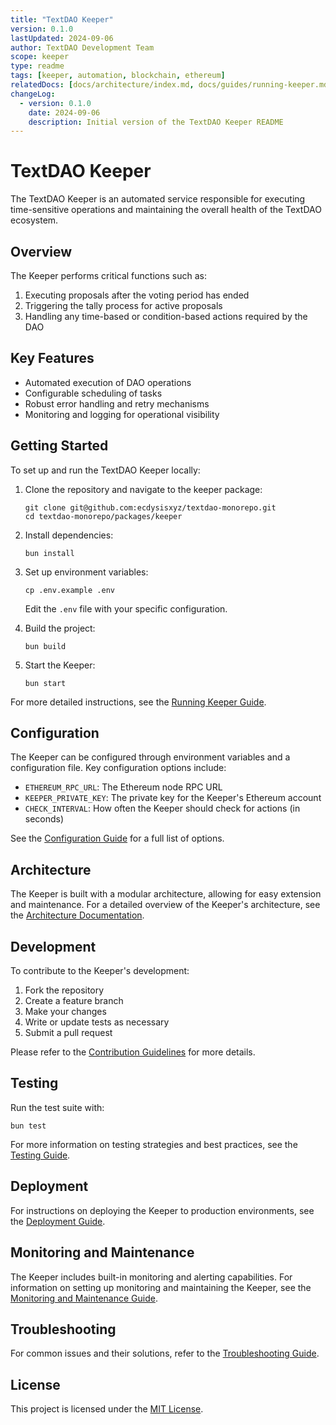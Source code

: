```yaml
---
title: "TextDAO Keeper"
version: 0.1.0
lastUpdated: 2024-09-06
author: TextDAO Development Team
scope: keeper
type: readme
tags: [keeper, automation, blockchain, ethereum]
relatedDocs: [docs/architecture/index.md, docs/guides/running-keeper.md]
changeLog:
  - version: 0.1.0
    date: 2024-09-06
    description: Initial version of the TextDAO Keeper README
---
```


# TextDAO Keeper

The TextDAO Keeper is an automated service responsible for executing time-sensitive operations and maintaining the overall health of the TextDAO ecosystem.

## Overview

The Keeper performs critical functions such as:

1. Executing proposals after the voting period has ended
2. Triggering the tally process for active proposals
3. Handling any time-based or condition-based actions required by the DAO

## Key Features

- Automated execution of DAO operations
- Configurable scheduling of tasks
- Robust error handling and retry mechanisms
- Monitoring and logging for operational visibility

## Getting Started

To set up and run the TextDAO Keeper locally:

1. Clone the repository and navigate to the keeper package:
   ```
   git clone git@github.com:ecdysisxyz/textdao-monorepo.git
   cd textdao-monorepo/packages/keeper
   ```

2. Install dependencies:
   ```
   bun install
   ```

3. Set up environment variables:
   ```
   cp .env.example .env
   ```
   Edit the `.env` file with your specific configuration.

4. Build the project:
   ```
   bun build
   ```

5. Start the Keeper:
   ```
   bun start
   ```

For more detailed instructions, see the [Running Keeper Guide](docs/guides/running-keeper.md).

## Configuration

The Keeper can be configured through environment variables and a configuration file. Key configuration options include:

- `ETHEREUM_RPC_URL`: The Ethereum node RPC URL
- `KEEPER_PRIVATE_KEY`: The private key for the Keeper's Ethereum account
- `CHECK_INTERVAL`: How often the Keeper should check for actions (in seconds)

See the [Configuration Guide](docs/guides/configuration.md) for a full list of options.

## Architecture

The Keeper is built with a modular architecture, allowing for easy extension and maintenance. For a detailed overview of the Keeper's architecture, see the [Architecture Documentation](docs/architecture/index.md).

## Development

To contribute to the Keeper's development:

1. Fork the repository
2. Create a feature branch
3. Make your changes
4. Write or update tests as necessary
5. Submit a pull request

Please refer to the [Contribution Guidelines](../../CONTRIBUTING.md) for more details.

## Testing

Run the test suite with:

```
bun test
```

For more information on testing strategies and best practices, see the [Testing Guide](docs/development/testing.md).

## Deployment

For instructions on deploying the Keeper to production environments, see the [Deployment Guide](docs/guides/deployment.md).

## Monitoring and Maintenance

The Keeper includes built-in monitoring and alerting capabilities. For information on setting up monitoring and maintaining the Keeper, see the [Monitoring and Maintenance Guide](docs/guides/monitoring.md).

## Troubleshooting

For common issues and their solutions, refer to the [Troubleshooting Guide](docs/guides/troubleshooting.md).

## License

This project is licensed under the [MIT License](LICENSE).
